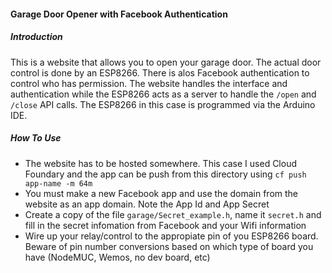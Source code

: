 #### Garage Door Opener with Facebook Authentication

##### Introduction
This is a website that allows you to open your garage door. The actual door control is done by an ESP8266. There is alos Facebook authentication to control who has permission. The website handles the interface and authentication while the ESP8266 acts as a server to handle the `/open` and `/close` API calls. The ESP8266 in this case is programmed via the Arduino IDE. 

##### How To Use
* The website has to be hosted somewhere. This case I used Cloud Foundary and the app can be push from this directory using `cf push app-name -m 64m`
* You must make a new Facebook app and use the domain from the website as an app domain. Note the App Id and App Secret
* Create a copy of the file `garage/Secret_example.h`, name it `secret.h` and fill in the secret infomation from Facebook and your Wifi information 
* Wire up your relay/control to the appropiate pin of you ESP8266 board. Beware of pin number conversions based on which type of board you have (NodeMUC, Wemos, no dev board, etc)
